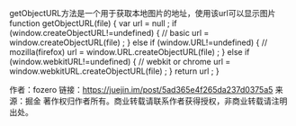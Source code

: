 getObjectURL方法是一个用于获取本地图片的地址，使用该url可以显示图片
function getObjectURL(file) {
	var url = null ;
	if (window.createObjectURL!=undefined) { // basic
		url = window.createObjectURL(file) ;
	} else if (window.URL!=undefined) { // mozilla(firefox)
		url = window.URL.createObjectURL(file) ;
	} else if (window.webkitURL!=undefined) { // webkit or chrome
		url = window.webkitURL.createObjectURL(file) ;
	}
	return url ;
}

作者：fozero
链接：https://juejin.im/post/5ad365e4f265da237d0375a5
来源：掘金
著作权归作者所有。商业转载请联系作者获得授权，非商业转载请注明出处。

